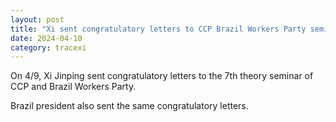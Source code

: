 ```yaml
---
layout: post
title: "Xi sent congratulatory letters to CCP Brazil Workers Party seminar"
date: 2024-04-10
category: tracexi
---
```


On 4/9, Xi Jinping sent congratulatory letters to the 7th theory seminar of CCP and Brazil Workers Party. 

Brazil president also sent the same congratulatory letters.

